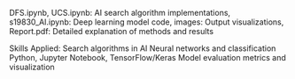 

DFS.ipynb, UCS.ipynb: AI search algorithm implementations,
s19830_AI.ipynb: Deep learning model code,
images: Output visualizations,
Report.pdf: Detailed explanation of methods and results

Skills Applied:
Search algorithms in AI
Neural networks and classification
Python, Jupyter Notebook, TensorFlow/Keras
Model evaluation metrics and visualization
